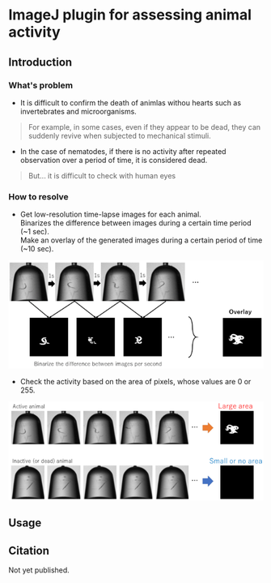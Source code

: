 # ImageJ plugin for assessing animal activity

## Introduction
### What's problem
- It is difficult to confirm the death of animlas withou hearts such as invertebrates and microorganisms.  
> For example, in some cases, even if they appear to be dead, they can suddenly revive when subjected to mechanical stimuli.  

- In the case of nematodes, if there is no activity after repeated observation over a period of time, it is considered dead.  
> But... it is difficult to check with human eyes

### How to resolve
- Get low-resolution time-lapse images for each animal.  
 Binarizes the difference between images during a certain time period (~1 sec).  
 Make an overlay of the generated images during a certain period of time (~10 sec).
  
![](./img/img_diff.png)

  
- Check the activity based on the area of pixels, whose values are 0 or 255.
  
![](./img/activity_check.png)

## Usage




## Citation
Not yet published.
